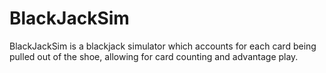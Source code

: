 # BlackJackSim
BlackJackSim is a blackjack simulator which accounts for each card being pulled out of the shoe, allowing for card counting and advantage play.

